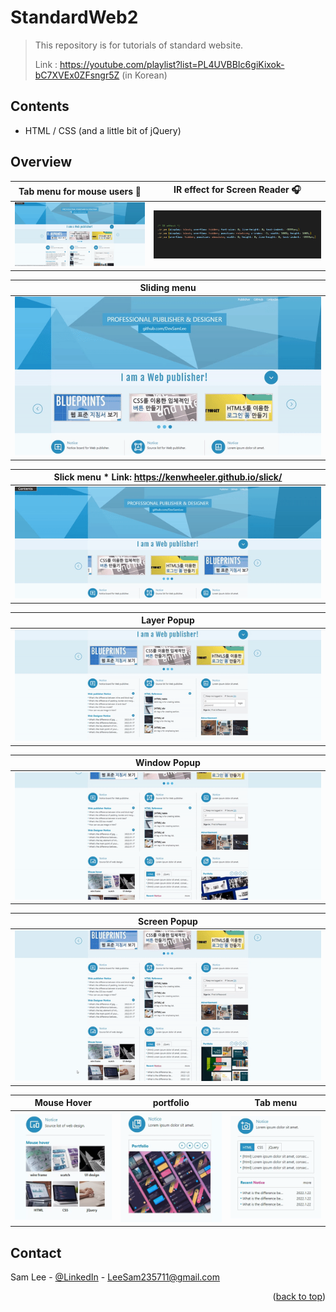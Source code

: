 # StandardWeb2
> This repository is for tutorials of standard website.
>
> Link : https://youtube.com/playlist?list=PL4UVBBIc6giKixok-bC7XVEx0ZFsngr5Z (in Korean)

<!-- CONTENTS -->
## Contents
* HTML / CSS (and a little bit of jQuery)

## Overview

| Tab menu for mouse users :raising_hand: |  IR effect for Screen Reader :headphones: |
|---------------------|---------------------|
| ![](./image/accessibility.gif) | ![](./image/IR_effect.png) |

| Sliding menu | 
|---------------------|
| ![](./image/slide_menu.gif) |

| Slick menu * Link: https://kenwheeler.github.io/slick/ | 
|---------------------|
| ![](./image/slick_menu.gif) |

| Layer Popup     | 
|---------------------|
| ![](./image/layer_popup.gif) |

| Window Popup     | 
|---------------------|
| ![](./image/window_popup.gif) |

| Screen Popup     | 
|---------------------|
| ![](./image/popup.gif) |

| Mouse Hover     | portfolio   |  Tab menu     | 
|---------------------|--------------------|---------------------|
| ![](./image/mouse_hover.gif) | ![](./image/portfolio.gif) | ![](./image/tab_menu.gif) |



<!-- CONTACT -->
## Contact

Sam Lee - [@LinkedIn](https://www.linkedin.com/in/sam-lee-343862155/) - LeeSam235711@gmail.com


<p align="right">(<a href="#top">back to top</a>)</p>
